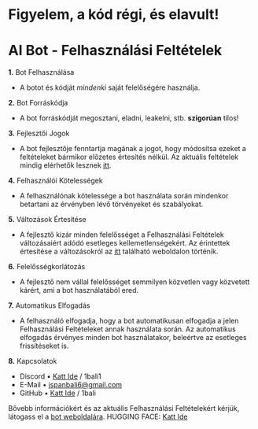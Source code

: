 # Figyelem, a kód régi, és elavult!

# AI Bot - Felhasználási Feltételek 

**1.** Bot Felhasználása
- A botot és kódját *mindenki* saját felelőségére használja.

**2.** Bot Forráskódja
- A bot forráskódját megosztani, eladni, leakelni, stb. **szigorúan** tilos!

**3.** Fejlesztői Jogok
- A bot fejlesztője fenntartja magának a jogot, hogy módosítsa ezeket a feltételeket bármikor előzetes értesítés nélkül. Az aktuális feltételek mindig elérhetők lesznek [itt](https://github.com/1bali/Discord-AI-Bot).

**4.** Felhasználói Kötelességek
- A felhasználónak kötelessége a bot használata során mindenkor betartani az érvényben lévő törvényeket és szabályokat.

**5.** Változások Értesítése
- A fejlesztő kizár minden felelősséget a Felhasználási Feltételek változásaiért adódó esetleges kellemetlenségekért. Az érintettek értesítése a változásokról az [itt](https://github.com/1bali/Discord-AI-Bot) található weboldalon történik.

**6.** Felelősségkorlátozás
- A fejlesztő nem vállal felelősséget semmilyen közvetlen vagy közvetett kárért, ami a bot használatából ered.

**7.** Automatikus Elfogadás
- A felhasználó elfogadja, hogy a bot automatikusan elfogadja a jelen Felhasználási Feltételeket annak használata során. Az automatikus elfogadás érvényes minden bot használatakor, beleértve az esetleges frissítéseket is.

**8.** Kapcsolatok
- Discord • [Katt Ide](https://discord.gg/DZP9Qh7GWs) / 1bali1
- E-Mail • ispanbali6@gmail.com
- GitHub • [Katt Ide](https://github.com/1bali/) / 1bali

Bővebb információkért és az aktuális Felhasználási Feltételekért kérjük, látogass el a [bot weboldalára](https://github.com/1bali/Discord-AI-Bot).
HUGGING FACE: [Katt Ide](https://huggingface.co/)
